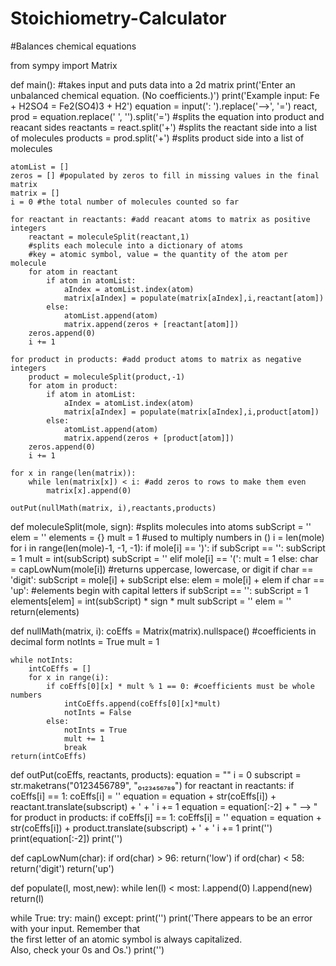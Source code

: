 # Stoichiometry-Calculator
#Balances chemical equations

from sympy import Matrix

def main():
    #takes input and puts data into a 2d matrix
    print('Enter an unbalanced chemical equation. (No coefficients.)')
    print('Example input: Fe + H2SO4 = Fe2(SO4)3 + H2')
    equation = input(': ').replace('-->', '=')
    react, prod = equation.replace(' ', '').split('=') #splits the equation into product and reacant sides
    reactants = react.split('+')
    #splits the reactant side into a list of molecules
    products = prod.split('+') 
    #splits product side into a list of molecules
    
    atomList = []
    zeros = [] #populated by zeros to fill in missing values in the final matrix
    matrix = [] 
    i = 0 #the total number of molecules counted so far
    
    for reactant in reactants: #add reacant atoms to matrix as positive integers
        reactant = moleculeSplit(reactant,1) 
        #splits each molecule into a dictionary of atoms
        #key = atomic symbol, value = the quantity of the atom per molecule        
        for atom in reactant
            if atom in atomList:
                aIndex = atomList.index(atom)
                matrix[aIndex] = populate(matrix[aIndex],i,reactant[atom])
            else:
                atomList.append(atom)
                matrix.append(zeros + [reactant[atom]])
        zeros.append(0)
        i += 1

    for product in products: #add product atoms to matrix as negative integers
        product = moleculeSplit(product,-1)
        for atom in product:
            if atom in atomList:
                aIndex = atomList.index(atom)
                matrix[aIndex] = populate(matrix[aIndex],i,product[atom])
            else:
                atomList.append(atom)
                matrix.append(zeros + [product[atom]])
        zeros.append(0)
        i += 1

    for x in range(len(matrix)):
        while len(matrix[x]) < i: #add zeros to rows to make them even
            matrix[x].append(0)
            
    outPut(nullMath(matrix, i),reactants,products)
    
def moleculeSplit(mole, sign): #splits molecules into atoms
    subScript = ''
    elem = ''
    elements = {}
    mult = 1        #used to multiply numbers in ()
    i = len(mole)
    for i in range(len(mole)-1, -1, -1):
        if mole[i] == ')':
            if subScript == '': subScript = 1
            mult = int(subScript)
            subScript = ''
        elif mole[i] == '(':
            mult = 1
        else:
            char = capLowNum(mole[i]) #returns uppercase, lowercase, or digit
            if char == 'digit':
                subScript = mole[i] + subScript
            else:
                elem = mole[i] + elem
                if char == 'up': #elements begin with capital letters
                    if subScript == '': subScript = 1
                    elements[elem] = int(subScript) * sign * mult
                    subScript = ''
                    elem = ''
    return(elements)
    
def nullMath(matrix, i):
    coEffs = Matrix(matrix).nullspace() #coefficients in decimal form
    notInts = True
    mult = 1
    
    while notInts:
        intCoEffs = []
        for x in range(i):
            if coEffs[0][x] * mult % 1 == 0: #coefficients must be whole numbers
                intCoEffs.append(coEffs[0][x]*mult)
                notInts = False
            else:
                notInts = True
                mult += 1
                break
    return(intCoEffs)

def outPut(coEffs, reactants, products):
    equation = ""
    i = 0
    subscript = str.maketrans("0123456789", "₀₁₂₃₄₅₆₇₈₉")
    for reactant in reactants:
        if coEffs[i] == 1: coEffs[i] = ''
        equation = equation + str(coEffs[i]) + reactant.translate(subscript) + ' + '
        i += 1
    equation = equation[:-2] + " --> "
    for product in products:
        if coEffs[i] == 1: coEffs[i] = ''
        equation = equation + str(coEffs[i]) + product.translate(subscript) + ' + '
        i += 1
    print('')
    print(equation[:-2])
    print('')

def capLowNum(char):
    if ord(char) > 96: return('low')
    if ord(char) < 58: return('digit')
    return('up')

def populate(l, most,new):
    while len(l) < most:
        l.append(0)
    l.append(new)
    return(l)

while True:
    try:
        main()
    except:
        print('')
        print('There appears to be an error with your input. Remember that\
        the first letter of an atomic symbol is always capitalized.\
        Also, check your 0s and Os.')
        print('')
